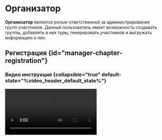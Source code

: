 # Организатор

**<tooltip term="manager">Организатор</tooltip>** является ролью ответственной за администрирование групп участников.
Данный пользователь имеет возможность создавать группы, добавлять в них туры, 
генерировать участников и выгружать информацию о них.

[//]: # (--------------------------------------------------------------------------------------------------------------)
## Регистрация {id="manager-chapter-registration"}

### Видео инструкция {collapsible="true" default-state="%video_header_default_state%"}
<video src="$PROJECT_DIR$/TestSys/video/manager/manager_reg.mp4" preview-src="video_preview.png"/>

### Текстовая инструкция {collapsible="true" default-state="%text_header_default_state%"}
Для регистрации в системе вам необходимо выполнить следующие шаги:

1. Получите код-регистрации от %registration_code_distributor%
2. Зайдите на сайт TestSys по [ссылке](%site_link%)
3. Нажмите на кнопку "Зарегистрироваться"
4. В поле "Код-регистрации" введите раннее полученный код-регистрации
5. В поле "Псевдоним" введите %manager_alias%
6. Нажмите на кнопку "Зарегистрироваться"
7. В открывшемся личном кабинете найдите поле "Код-доступа" и сохраните его

> Обязательно сохраните полученный код-доступа, при повторной регистрации вы получите **другой** кабинет
{style="warning"}

[//]: # (--------------------------------------------------------------------------------------------------------------)
## Вход в систему {id="manager-chapter-enter-system"}

### Видео инструкция {collapsible="true" default-state="%video_header_default_state%"}
<include from="common.md" element-id="auth-video"/>

### Текстовая инструкция {collapsible="true" default-state="%text_header_default_state%"}
<include from="common.md" element-id="auth-text"/>

[//]: # (--------------------------------------------------------------------------------------------------------------)
## Создание группы {id="manager-chapter-create-group"}

### Видео инструкция {collapsible="true" default-state="%video_header_default_state%"}
<video src="$PROJECT_DIR$/TestSys/video/manager/manager_create_group.mp4" preview-src="video_preview.png"/>

### Текстовая инструкция {collapsible="true" default-state="%text_header_default_state%"}
Для создания группы вам необходимо выполнить следующие шаги:

1. Нажмите на кнопку "Группы" в <tooltip term="menu">меню</tooltip>
2. В открывшемся разделе нажмите на кнопку "Создать группу"
3. Заполните поле "Название группы", по желанию заполните поле "Описание"
4. Нажмите на кнопку "Создать"

[//]: # (--------------------------------------------------------------------------------------------------------------)
## Добавление тура {id="manager-chapter-add-tour"}

### Видео инструкция {collapsible="true" default-state="%video_header_default_state%"}
<video src="$PROJECT_DIR$/TestSys/video/manager/manager_add_contest.mp4" preview-src="video_preview.png"/>

### Текстовая инструкция {collapsible="true" default-state="%text_header_default_state%"}
Для добавления тура вам необходимо выполнить следующие шаги:

1. Нажмите на кнопку "Группы" в <tooltip term="menu">меню</tooltip>
2. В открывшемся разделе нажмите на название группы в которую вы хотите добавить тур
3. В открывшемся разделе в таблице "Доступные к прикреплению туры" найдите тур который вы хотите добавить
4. Нажмите кнопку "Прикрепить"

> Добавленный тур будет отображаться в таблице "Прикрепленные туры"

[//]: # (--------------------------------------------------------------------------------------------------------------)

## Генерация участников {id="manager-chapter-generate-students"}

### Видео инструкция {collapsible="true" default-state="%video_header_default_state%"}
<video src="$PROJECT_DIR$/TestSys/video/manager/manager_generate_students.mp4" preview-src="video_preview.png"/>

### Текстовая инструкция {collapsible="true" default-state="%text_header_default_state%"}
Для генерации участников вам необходимо выполнить следующие шаги:

1. Нажмите на кнопку "Группы" в <tooltip term="menu">меню</tooltip>
2. В открывшемся разделе нажмите на название группы для которой вы хотите сгенерировать участников
3. В открывшемся разделе введите необходимое количество участников
4. Нажмите кнопку "Сгенерировать"
5. Для получения файла со сгенерированными участниками нажмите кнопку "Экспорт CSV"


[//]: # (--------------------------------------------------------------------------------------------------------------)
## Скачивание результатов {id="manager-chapter-download-results"}

### Видео инструкция {collapsible="true" default-state="%video_header_default_state%"}
<video src="$PROJECT_DIR$/TestSys/video/manager/manager_export_results.mp4" preview-src="video_preview.png"/>

### Текстовая инструкция {collapsible="true" default-state="%text_header_default_state%"}
Для скачивания результатов вам необходимо выполнить следующие шаги:

1. Нажмите на кнопку "Группы" в <tooltip term="menu">меню</tooltip>
2. В открывшемся разделе нажмите на название группы для которой вы хотите скачать результаты
3. В открывшемся разделе нажмите на кнопку "Скачать результаты"
